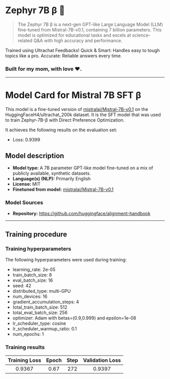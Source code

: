 

# Zephyr 7B β 🤖
> The Zephyr 7B β is a next-gen GPT-like Large Language Model (LLM) fine-tuned from Mistral-7B-v0.1, containing 7 billion parameters. This model is optimized for educational tasks and excels at science-related Q&A with high accuracy and performance.

Trained using Ultrachat Feedbacks!
Quick & Smart: Handles easy to tough topics like a pro.
Accurate: Reliable answers every time.

### Built for my mom, with love ❤️.
---
# Model Card for Mistral 7B SFT β

This model is a fine-tuned version of [mistralai/Mistral-7B-v0.1](https://huggingface.co/mistralai/Mistral-7B-v0.1) on the HuggingFaceH4/ultrachat_200k dataset. It is the SFT model that was used to train Zephyr-7B-β with Direct Preference Optimization.

It achieves the following results on the evaluation set:
- Loss: 0.9399

## Model description

- **Model type:** A 7B parameter GPT-like model fine-tuned on a mix of publicly available, synthetic datasets.
- **Language(s) (NLP):** Primarily English
- **License:** MIT
- **Finetuned from model:** [mistralai/Mistral-7B-v0.1](https://huggingface.co/mistralai/Mistral-7B-v0.1)

### Model Sources
- **Repository:** https://github.com/huggingface/alignment-handbook
---

## Training procedure

### Training hyperparameters

The following hyperparameters were used during training:
- learning_rate: 2e-05
- train_batch_size: 8
- eval_batch_size: 16
- seed: 42
- distributed_type: multi-GPU
- num_devices: 16
- gradient_accumulation_steps: 4
- total_train_batch_size: 512
- total_eval_batch_size: 256
- optimizer: Adam with betas=(0.9,0.999) and epsilon=1e-08
- lr_scheduler_type: cosine
- lr_scheduler_warmup_ratio: 0.1
- num_epochs: 1

### Training results

| Training Loss | Epoch | Step | Validation Loss |
|:-------------:|:-----:|:----:|:---------------:|
| 0.9367        | 0.67  | 272  | 0.9397          |
